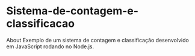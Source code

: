 # Sistema-de-contagem-e-classificacao
About Exemplo de um sistema de contagem e classificação desenvolvido em JavaScript rodando no Node.js.
